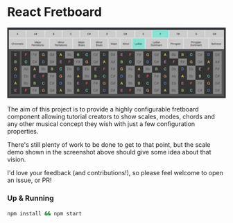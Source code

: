 # React Fretboard

![Image description](./fretboard-demo.png)

The aim of this project is to provide a highly configurable fretboard component allowing tutorial creators to show scales, modes, chords and any other musical concept they wish with just a few configuration properties.

There's still plenty of work to be done to get to that point, but the scale demo shown in the screenshot above should give some idea about that vision.

I'd love your feedback (and contributions!), so please feel welcome to open an issue, or PR!

### Up & Running

```sh
npm install && npm start
```
